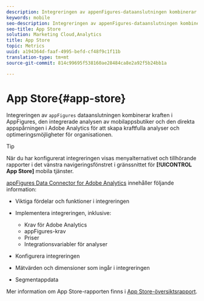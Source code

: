 ```yaml
---
description: Integreringen av appenFigures-dataanslutningen kombinerar styrkan hos appillustrationerna med den integrerade appbutiksanalysen och den direkta appspårningen i Adobe Analytics för att skapa kraftfulla analyser och optimeringsmöjligheter för organisationen.
keywords: mobile
seo-description: Integreringen av appenFigures-dataanslutningen kombinerar styrkan hos appillustrationerna med den integrerade appbutiksanalysen och den direkta appspårningen i Adobe Analytics för att skapa kraftfulla analyser och optimeringsmöjligheter för organisationen.
seo-title: App Store
solution: Marketing Cloud,Analytics
title: App Store
topic: Metrics
uuid: a194364d-faaf-4995-befd-cf48f9c1f11b
translation-type: tm+mt
source-git-commit: 814c99695f538160ae28484ca8e2a92f5b24bb1a

---
```



# App Store{#app-store}

Integreringen av `appFigures` dataanslutningen kombinerar kraften i AppFigures, den integrerade analysen av mobilappsbutiker och den direkta appspårningen i Adobe Analytics för att skapa kraftfulla analyser och optimeringsmöjligheter för organisationen.

>[!TIP]
>
>När du har konfigurerat integreringen visas menyalternativet och tillhörande rapporter i det vänstra navigeringsfönstret i gränssnittet för **[!UICONTROL App Store]** mobila tjänster.

[appFigures Data Connector for Adobe Analytics](https://marketing.adobe.com/resources/help/en_US/connectors/appfigures/) innehåller följande information:
<!--REKHA: no idea where this guide lives-->

* Viktiga fördelar och funktioner i integreringen
* Implementera integreringen, inklusive:

   * Krav för Adobe Analytics
   * appFigures-krav
   * Priser
   * Integrationsvariabler för analyser

* Konfigurera integreringen
* Mätvärden och dimensioner som ingår i integreringen
* Segmentappdata

Mer information om App Store-rapporten finns i [App Store-översiktsrapport](/help/using/usage/c-app-store-store-performance.md).
